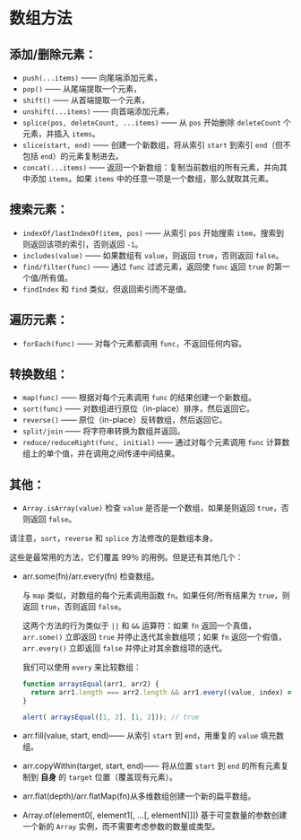 # 数组方法

## 添加/删除元素：

- `push(...items)` —— 向尾端添加元素，
- `pop()` —— 从尾端提取一个元素，
- `shift()` —— 从首端提取一个元素，
- `unshift(...items)` —— 向首端添加元素，
- `splice(pos, deleteCount, ...items)` —— 从 `pos` 开始删除 `deleteCount` 个元素，并插入 `items`。
- `slice(start, end)` —— 创建一个新数组，将从索引 `start` 到索引 `end`（但不包括 `end`）的元素复制进去。
- `concat(...items)` —— 返回一个新数组：复制当前数组的所有元素，并向其中添加 `items`。如果 `items` 中的任意一项是一个数组，那么就取其元素。

## 搜索元素：

- `indexOf/lastIndexOf(item, pos)` —— 从索引 `pos` 开始搜索 `item`，搜索到则返回该项的索引，否则返回 `-1`。
- `includes(value)` —— 如果数组有 `value`，则返回 `true`，否则返回 `false`。
- `find/filter(func)` —— 通过 `func` 过滤元素，返回使 `func` 返回 `true` 的第一个值/所有值。
- `findIndex` 和 `find` 类似，但返回索引而不是值。

## 遍历元素：

- `forEach(func)` —— 对每个元素都调用 `func`，不返回任何内容。

## 转换数组：

- `map(func)` —— 根据对每个元素调用 `func` 的结果创建一个新数组。
- `sort(func)` —— 对数组进行原位（in-place）排序，然后返回它。
- `reverse()` —— 原位（in-place）反转数组，然后返回它。
- `split/join` —— 将字符串转换为数组并返回。
- `reduce/reduceRight(func, initial)` —— 通过对每个元素调用 `func` 计算数组上的单个值，并在调用之间传递中间结果。

## 其他：

- `Array.isArray(value)` 检查 `value` 是否是一个数组，如果是则返回 `true`，否则返回 `false`。

请注意，`sort`，`reverse` 和 `splice` 方法修改的是数组本身。

这些是最常用的方法，它们覆盖 99％ 的用例。但是还有其他几个：

- arr.some(fn)/arr.every(fn) 检查数组。

  与 `map` 类似，对数组的每个元素调用函数 `fn`。如果任何/所有结果为 `true`，则返回 `true`，否则返回 `false`。

  这两个方法的行为类似于 `||` 和 `&&` 运算符：如果 `fn` 返回一个真值，`arr.some()` 立即返回 `true` 并停止迭代其余数组项；如果 `fn` 返回一个假值，`arr.every()` 立即返回 `false` 并停止对其余数组项的迭代。

  我们可以使用 `every` 来比较数组：

  ```javascript
  function arraysEqual(arr1, arr2) {
    return arr1.length === arr2.length && arr1.every((value, index) => value === arr2[index]);
  }
  
  alert( arraysEqual([1, 2], [1, 2])); // true
  ```

- arr.fill(value, start, end)—— 从索引 `start` 到 `end`，用重复的 `value` 填充数组。

- arr.copyWithin(target, start, end)—— 将从位置 `start` 到 `end` 的所有元素复制到 **自身** 的 `target` 位置（覆盖现有元素）。

- arr.flat(depth)/arr.flatMap(fn)从多维数组创建一个新的扁平数组。

- Array.of(element0[, element1[, …[, elementN\]]]) 基于可变数量的参数创建一个新的 `Array` 实例，而不需要考虑参数的数量或类型。